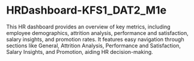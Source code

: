 # HRDashboard-KFS1_DAT2_M1e
This HR dashboard provides an overview of key metrics, including employee demographics, attrition analysis, performance and satisfaction, salary insights, and promotion rates. It features easy navigation through sections like General, Attrition Analysis, Performance and Satisfaction, Salary Insights, and Promotion, aiding HR decision-making.
